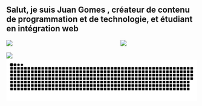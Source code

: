 ## Salut, je suis Juan Gomes , créateur de contenu de programmation et de technologie, et étudiant en intégration web 


 
 <div style="display: flex">
  <a href="https://github.com/juangomes376"></a>
  <img width="60%" src="https://github-readme-stats.vercel.app/api?username=juangomes376&show_icons=true&theme=dark&include_all_commits=true&count_private=true"/>
  
 <img width="40%" src="https://github-readme-stats.vercel.app/api/top-langs/?username=juangomes376&layout=compact&langs_count=7&theme=dark"/>
</div>

<div style="display: inline_block"><br>
<img src="https://skillicons.dev/icons?i=figma,git,bash,linux,html,css,js,php,mysql" />
</div>

<div > 
  

 
 <img align="center" alt="" src="https://raw.githubusercontent.com/juangomes376/juangomes376/output/github-contribution-grid-snake.svg">
 
</div>

